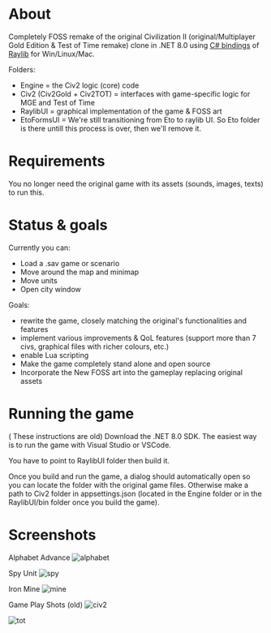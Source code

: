 # About

Completely FOSS remake of the original Civilization II
(original/Multiplayer Gold Edition & Test of Time remake) clone in .NET 8.0 using [C# bindings](https://github.com/MrScautHD/Raylib-CSharp) of [Raylib](https://www.raylib.com/) for Win/Linux/Mac.

Folders:
- Engine = the Civ2 logic (core) code
- Civ2 (Civ2Gold + Civ2TOT) = interfaces with game-specific logic for MGE and Test of Time
- RaylibUI = graphical implementation of the game & FOSS art
- EtoFormsUI = We're still transitioning from Eto to raylib UI. So Eto folder is there untill this process is over, then we'll remove it.

# Requirements

You no longer need the original game with its assets (sounds, images, texts) to run this.

# Status & goals

Currently you can:
- Load a .sav game or scenario
- Move around the map and minimap
- Move units
- Open city window

Goals:
- rewrite the game, closely matching the original's functionalities and features
- implement various improvements & QoL features (support more than 7 civs, graphical files with richer colours, etc.)
- enable Lua scripting
- Make the game completely stand alone and open source
- Incorporate the New FOSS art into the gameplay replacing original assets 

# Running the game
( These instructions are old)
Download the .NET 8.0 SDK. The easiest way is to run the game with Visual Studio or VSCode.
 
You have to point to RaylibUI folder then build it.

Once you build and run the game, a dialog should automatically open so you can locate the folder with the original game files. Otherwise make a path to Civ2 folder in appsettings.json (located in the Engine folder or in the RaylibUI/bin folder once you build the game).

# Screenshots

Alphabet Advance
![alphabet](https://github.com/crhy/Civ2-clone/blob/master/RaylibUI/FOSS%20art/Advances/alphabet.jpg)

Spy Unit
![spy](https://github.com/crhy/Civ2-clone/blob/master/RaylibUI/FOSS%20art/Units/spy.gif)

Iron Mine
![mine](https://github.com/crhy/Civ2-clone/blob/master/RaylibUI/FOSS%20art/Other/looking-down-on-an-iron-mine-in-the-side-of-a-snowy-mountain-peak-766986932.jpg)

Game Play Shots (old)
![civ2](https://github.com/user-attachments/assets/48372674-e978-431c-a9ef-2927c0b5e203)

![tot](https://github.com/user-attachments/assets/0e776c19-be01-4bdc-868b-13e31424bd7f)
